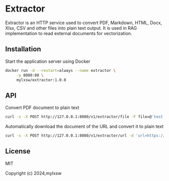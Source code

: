 # Extractor

Extractor is an HTTP service used to convert PDF, Markdown, HTML, Docx, Xlsx, CSV and other files into plain text output. It is used in RAG implementation to read external documents for vectorization.

## Installation

Start the application server using Docker

```bash
docker run -d --restart=always --name extractor \
     -p 8080:80 \
     mylxsw/extractor:1.0.0
```

## API

Convert PDF document to plain text

```bash
curl -s -X POST http://127.0.0.1:8080/v1/extractor/file -F file=@'test.pdf'
```

Automatically download the document of the URL and convert it to plain text

```bash
curl -s -X POST http://127.0.0.1:8080/v1/extractor/url -d 'url=https://example.com/test.pdf'
```

## License

MIT

Copyright (c) 2024,mylxsw
